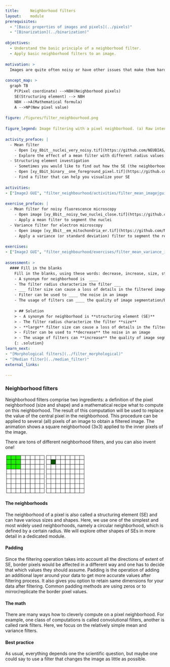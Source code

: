 ```yaml
---
title:     Neighborhood filters
layout:    module
prerequisites:
  - "[Basic properties of images and pixels](../pixels)"
  - "[Binarization](../binarization)"

objectives:
  - Understand the basic principle of a neighborhood filter.
  - Apply basic neighborhood filters to an image.

motivation: >
  Images are quite often noisy or have other issues that make them hard to segment, e.g. by means of a simple intensity threshold. Neighborhood filters are often used to enhance the images in order to facilitate better performance of segmentation algorithms.

concept_map: >
  graph TB
    P(Pixel coordinate) -->NBH(Neighborhood pixels)
    SE(Structuring element) --> NBH
    NBH -->A(Mathematical formula)
    A -->NP(New pixel value)

figure: /figures/filter_neighbourhood.png

figure_legend: Image filtering with a pixel neighborhood. (a) Raw intensity image with pixel neighborhood (structuring element (SE), outer green box) and central pixel (inner orange box) on which the filtering operation will be performed. (b) Pixel values in the neighborhood. (c) X is the value that would be replaced after operation (indicated as op). Here, max, mean and variance operations are used. Note - One has to carefully look at the data type of the image as some operations can produce large/floating point values. (d) Different SEs (neighborhood in green and affected pixel in orange) top left - SE  completely inside image boundaries; top right - SE at image boundaries (padding needed); bottom left - SE with different shape; bottom right - Line SE.

activity_preface: |
  - Mean filter
    - Open [xy_8bit__nuclei_very_noisy.tif](https://github.com/NEUBIAS/training-resources/raw/master/image_data/xy_8bit__nuclei_very_noisy.tif)
    - Explore the effect of a mean filter with different radius values.
  - Structuring element investigation
    - Sometimes you would like to find out how the SE (the neighborhood) of a filter looks like. One way to do this is to apply a filter to a single white pixel and look at the resulting form.
    - Open [xy_8bit_binary__one_foreground_pixel.tif](https://github.com/NEUBIAS/training-resources/raw/master/image_data/xy_8bit_binary__one_foreground_pixel.tif)
    - Find a filter that can help you visualize your SE

activities:
- ["ImageJ GUI", "filter_neighbourhood/activities/filter_mean_imagejgui.md", "markdown"]

exercise_preface: |
  - Mean filter for noisy fluorescence microscopy
    - Open image [xy_8bit__noisy_two_nuclei_close.tif](https://github.com/NEUBIAS/training-resources/raw/master/image_data/xy_8bit__nuclei_very_noisy_close.tif)
    - Apply a mean filter to segment the nuclei
  - Variance filter for electron microscopy
    - Open image [xy_8bit__em_mitochondria_er.tif](https://github.com/NEUBIAS/training-resources/raw/master/image_data/xy_8bit__em_mitochondria_er.tif)
    - Apply a variance (or standard deviation) filter to segment the regions contain the sample from the background

exercises:
- ["ImageJ GUI", "filter_neighbourhood/exercises/filter_mean_variance_imagejgui.md", "markdown"]

assessment: >
  #### Fill in the blanks
    Fill in the blanks, using these words: decrease, increase, size, structuring element, large
    - A synonym for neighborhood is  ____
    - The filter radius characterize the filter ___
    - ___ filter size can cause a loss of details in the filtered image
    - Filter can be used to ____ the noise in an image
    - The usage of filters can ____ the quality of image segmentation/binarization

    > ## Solution
    > - A synonym for neighborhood is **structuring element (SE)**
    > - The filter radius characterize the filter **size**
    > - **large** filter size can cause a loss of details in the filtered image
    > - Filter can be used to **decrease** the noise in an image
    > - The usage of filters can **increase** the quality of image segmentation/binarization
    {: .solution}
learn_next:
- "[Morphological filters](../filter_morphological)"
- "[Median filter](../median_filter)"
external_links:

---
```


### Neighborhood filters

Neighborhood filters comprise two ingredients: a definition of the pixel neighborhood (size and shape) and a mathematical recipe what to compute on this neighborhood.
The result of this computation will be used to replace the value of the central pixel in the neighborhood. This procedure can be applied to several (all) pixels of an image to obtain a filtered image. The animation shows a square neighborhood (3x3) applied to the inner pixels of the image.

There are tons of different neighborhood filters, and you can also invent one!

<img src="../figures/filter_neighbourhood.gif"  align ="center" width="50%" >

#### The neighborhoods

The neighborhood of a pixel is also called a structuring element (SE) and can have various sizes and shapes.
Here, we use one of the simplest and most widely used neighborhoods, namely a circular neighborhood, which is defined by a certain radius. We will explore other shapes of SEs in more detail in a dedicated module.

#### Padding

Since the filtering operation takes into account all the directions of extent of SE, border pixels would be affected in a different way and one has to decide that which values they should assume. Padding is the operation of adding an additional layer around your data to get more accurate values after filtering process. It also gives you option to retain same dimensions for your data after filtering. Common padding methods are using zeros or to mirror/replicate the border pixel values.

#### The math

There are many ways how to cleverly compute on a pixel neighborhood. For example, one class of computations is called convolutional filters, another is called rank filters. Here, we focus on the relatively simple mean and variance filters.

#### Best practice

As usual, everything depends one the scientific question, but maybe one could say to use a filter that changes the image as little as possible.
